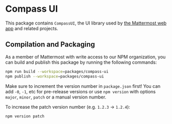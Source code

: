 # Compass UI

This package contains `CompassUI`, the UI library used by [the Mattermost web app](https://github.com/mattermost/mattermost-webapp) and related projects.

## Compilation and Packaging

As a member of Mattermost with write access to our NPM organization, you can build and publish this package by running the following commands:

```bash
npm run build --workspace=packages/compass-ui
npm publish --workspace=packages/compass-ui
```

Make sure to increment the version number in `package.json` first! You can add `-0`, `-1`, etc for pre-release versions or use `npm version` with options `major`, `minor`, `patch` or a manual version number.

To increase the patch version number (e.g. `1.2.3` -> `1.2.4`):
```bash
npm version patch
```
